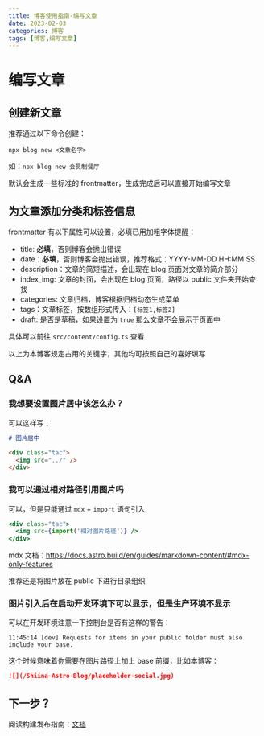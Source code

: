 ```yaml
---
title: 博客使用指南-编写文章
date: 2023-02-03
categories: 博客
tags: [博客,编写文章]
---
```


# 编写文章

## 创建新文章

推荐通过以下命令创建：

```shell
npx blog new <文章名字>
```

如：`npx blog new 会员制餐厅`

默认会生成一些标准的 frontmatter，生成完成后可以直接开始编写文章

## 为文章添加分类和标签信息

frontmatter 有以下属性可以设置，必填已用加粗字体提醒：

- title: **必填**，否则博客会抛出错误
- date：**必填**，否则博客会抛出错误，推荐格式：YYYY-MM-DD HH:MM:SS
- description：文章的简短描述，会出现在 blog 页面对文章的简介部分
- index_img: 文章的封面，会出现在 blog 页面，路径以 public 文件夹开始查找
- categories: 文章归档，博客根据归档动态生成菜单
- tags：文章标签，按数组形式传入：`[标签1,标签2]`
- draft: 是否是草稿，如果设置为 `true` 那么文章不会展示于页面中

具体可以前往 `src/content/config.ts` 查看

以上为本博客规定占用的关键字，其他均可按照自己的喜好填写

## Q&A

### 我想要设置图片居中该怎么办？

可以这样写：

```md
# 图片居中

<div class="tac">
  <img src="../" />
</div>
```

### 我可以通过相对路径引用图片吗

可以，但是只能通过 `mdx` + `import` 语句引入

```jsx
<div class="tac">
  <img src={import('相对图片路径')} />
</div>
```

mdx 文档：https://docs.astro.build/en/guides/markdown-content/#mdx-only-features

推荐还是将图片放在 public 下进行目录组织

### 图片引入后在启动开发环境下可以显示，但是生产环境不显示

可以在开发环境注意一下控制台是否有这样的警告：

```
11:45:14 [dev] Requests for items in your public folder must also include your base.
```

这个时候意味着你需要在图片路径上加上 base 前缀，比如本博客：

```md
![](/Shiina-Astro-Blog/placeholder-social.jpg)
```

## 下一步？

阅读构建发布指南：[文档](%E6%9E%84%E5%BB%BA%E5%8F%91%E5%B8%83.md)